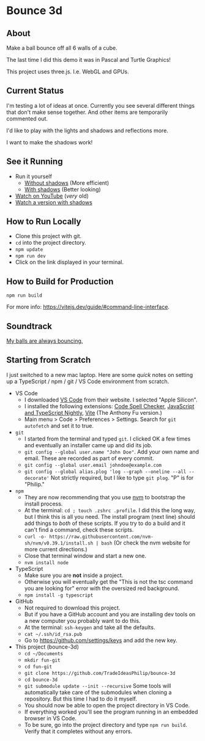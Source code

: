 # Bounce 3d
## About
Make a ball bounce off all 6 walls of a cube.

The last time I did this demo it was in Pascal and Turtle Graphics!

This project uses three.js.
I.e. WebGL and GPUs.

## Current Status
I'm testing a lot of ideas at once.
Currently you see several different things that don't make sense together.
And other items are temporarily commented out.

I'd like to play with the lights and shadows and reflections more.

I want to make the shadows work!

## See it Running
* Run it yourself
  * [Without shadows](https://tradeideasphilip.github.io/bounce-3d/) (More efficient)
  * [With shadows](https://tradeideasphilip.github.io/bounce-3d/#shadows=1) (Better looking)
* [Watch on YouTube](https://youtu.be/OEnWbJ4_FKY) (_very_ old)
* [Watch a version with shadows](https://youtu.be/eXZiy4KwqwY)

## How to Run Locally
* Clone this project with git.
* `cd` into the project directory.
* `npm update`
* `npm run dev`
* Click on the link displayed in your terminal.
## How to Build for Production
`npm run build`

For more info:  https://vitejs.dev/guide/#command-line-interface.

## Soundtrack
[My balls are always bouncing.](https://www.youtube.com/watch?v=xPlqLHcphyw)

## Starting from Scratch
I just switched to a new mac laptop.
Here are some _quick_ notes on setting up a TypeScript / npm / git / VS Code environment from scratch.

* VS Code
  * I downloaded [VS Code](https://code.visualstudio.com/download) from their website.  I selected "Apple Silicon".
  * I installed the following extensions: [Code Spell Checker](https://marketplace.visualstudio.com/items?itemName=streetsidesoftware.code-spell-checker), [JavaScript and TypeScript Nightly](https://marketplace.visualstudio.com/items?itemName=ms-vscode.vscode-typescript-next), [Vite](https://marketplace.visualstudio.com/items?itemName=antfu.vite) (The Anthony Fu version.)
  * Main menu > Code > Preferences > Settings.  Search for `git autofetch` and set it to true.
* `git`
  * I started from the terminal and typed `git`.  I clicked OK a few times and eventually an installer came up and did its job.
  * `git config --global user.name "John Doe"`. Add your own name and email.  These are recorded as part of every commit.
  * `git config --global user.email johndoe@example.com`
  * `git config --global alias.plog 'log --graph --oneline --all --decorate'` Not strictly required, but I like to type `git plog`.  "P" is for "Philip."
* `npm`
  * They are now recommending that you use [nvm](https://github.com/nvm-sh/nvm#installing-and-updating) to bootstrap the install process.
  * At the terminal: `cd ; touch .zshrc .profile`. I did this the long way, but I think this is all you need. The install program (next line) should add things to _both_ of these scripts.  If you try to do a build and it can't find a command, check these scripts.
  * `curl -o- https://raw.githubusercontent.com/nvm-sh/nvm/v0.39.1/install.sh | bash` (Or check the nvm website for more current directions.)
  * Close that terminal window and start a new one.
  * `nvm install node`
* TypeScript
  * Make sure you are __not__ inside a project.  
  * Otherwise you will eventually get the "This is not the tsc command you are looking for" error with the oversized red background.
  * `npm install -g typescript`
* GitHub
  * Not required to download this project.
  * But if you have a GitHub account and you are installing dev tools on a new computer you probably want to do this.
  * At the terminal:  `ssh-keygen` and take all the defaults.
  * `cat ~/.ssh/id_rsa.pub`
  * Go to https://github.com/settings/keys and add the new key.
* This project (bounce-3d)
  * `cd ~/Documents`
  * `mkdir fun-git`
  * `cd fun-git`
  * `git clone https://github.com/TradeIdeasPhilip/bounce-3d`
  * `cd bounce-3d`
  * `git submodule update --init --recursive` Some tools will automatically take care of the submodules when cloning a repository.  But this time I had to do it myself.
  * You should now be able to open the project directory in VS Code.
  * If everything worked you'll see the program running in an embedded browser in VS Code.
  * To be sure, go into the project directory and type `npm run build`.  Verify that it completes without any errors.
